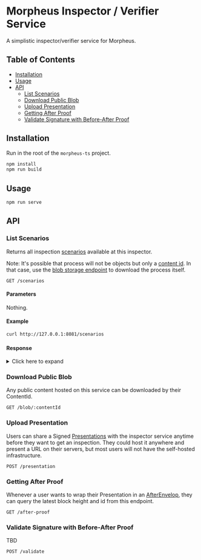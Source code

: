 # Morpheus Inspector / Verifier Service

A simplistic inspector/verifier service for Morpheus.

## Table of Contents <!-- omit in toc -->

- [Installation](#installation)
- [Usage](#usage)
- [API](#api)
  - [List Scenarios](#list-scenarios)
  - [Download Public Blob](#download-public-blob)
  - [Upload Presentation](#upload-presentation)
  - [Getting After Proof](#getting-after-proof)
  - [Validate Signature with Before-After Proof](#validate-signature-with-before-after-proof)

## Installation

Run in the root of the `morpheus-ts` project.

```bash
npm install
npm run build
```

## Usage

```bash
npm run serve
```

## API

### List Scenarios

Returns all inspection [scenarios](https://developer.iop.technology/glossary?id=scenario) available at this inspector.

Note: It's possible that process will not be objects but only a [content id](https://developer.iop.technology/glossary?id=content-id). In that case, use the [blob storage endpoint](#Download-Public-Blob) to download the process itself.

```http
GET /scenarios
```

#### Parameters <!-- omit in toc -->

Nothing.

#### Example <!-- omit in toc -->

```bash
curl http://127.0.0.1:8081/scenarios
```

#### Response <!-- omit in toc -->

<details>
<summary>
Click here to expand
</summary>

```json
{
  "scenarios": [
    "cjuFURvWkcd-82J83erY_dEUhlRf9Yn8OiWWl7SxVpBvf4"
  ]
}
```

</details>

### Download Public Blob

Any public content hosted on this service can be downloaded by their ContentId.

```http
GET /blob/:contentId
```

### Upload Presentation

Users can share a Signed [Presentations](https://developer.iop.technology/glossary?id=claim-presentation) with the inspector service anytime before they want to get an inspection. They could host it anywhere and present a URL on their servers, but most users will not have the self-hosted infrastructure.

```http
POST /presentation
```

### Getting After Proof

Whenever a user wants to wrap their Presentation in an [AfterEnvelop](https://developer.iop.technology/glossary?id=after-envelope), they can query the latest block height and id from this endpoint.

```http
GET /after-proof
```

### Validate Signature with Before-After Proof

TBD

```http
POST /validate
```
